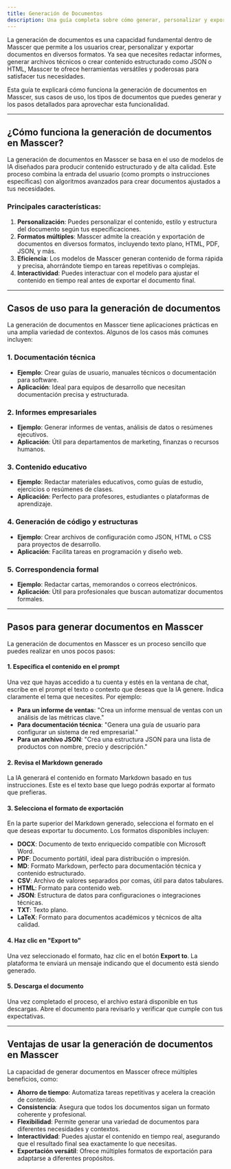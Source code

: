 ```yaml
---
title: Generación de Documentos
description: Una guía completa sobre cómo generar, personalizar y exportar documentos en Masscer.
---
```


La generación de documentos es una capacidad fundamental dentro de Masscer que permite a los usuarios crear, personalizar y exportar documentos en diversos formatos. Ya sea que necesites redactar informes, generar archivos técnicos o crear contenido estructurado como JSON o HTML, Masscer te ofrece herramientas versátiles y poderosas para satisfacer tus necesidades.

Esta guía te explicará cómo funciona la generación de documentos en Masscer, sus casos de uso, los tipos de documentos que puedes generar y los pasos detallados para aprovechar esta funcionalidad.

---

## ¿Cómo funciona la generación de documentos en Masscer?

La generación de documentos en Masscer se basa en el uso de modelos de IA diseñados para producir contenido estructurado y de alta calidad. Este proceso combina la entrada del usuario (como prompts o instrucciones específicas) con algoritmos avanzados para crear documentos ajustados a tus necesidades.

### Principales características:
1. **Personalización**: Puedes personalizar el contenido, estilo y estructura del documento según tus especificaciones.
2. **Formatos múltiples**: Masscer admite la creación y exportación de documentos en diversos formatos, incluyendo texto plano, HTML, PDF, JSON, y más.
3. **Eficiencia**: Los modelos de Masscer generan contenido de forma rápida y precisa, ahorrándote tiempo en tareas repetitivas o complejas.
4. **Interactividad**: Puedes interactuar con el modelo para ajustar el contenido en tiempo real antes de exportar el documento final.

---

## Casos de uso para la generación de documentos

La generación de documentos en Masscer tiene aplicaciones prácticas en una amplia variedad de contextos. Algunos de los casos más comunes incluyen:

### **1. Documentación técnica**
- **Ejemplo**: Crear guías de usuario, manuales técnicos o documentación para software.
- **Aplicación**: Ideal para equipos de desarrollo que necesitan documentación precisa y estructurada.

### **2. Informes empresariales**
- **Ejemplo**: Generar informes de ventas, análisis de datos o resúmenes ejecutivos.
- **Aplicación**: Útil para departamentos de marketing, finanzas o recursos humanos.

### **3. Contenido educativo**
- **Ejemplo**: Redactar materiales educativos, como guías de estudio, ejercicios o resúmenes de clases.
- **Aplicación**: Perfecto para profesores, estudiantes o plataformas de aprendizaje.

### **4. Generación de código y estructuras**
- **Ejemplo**: Crear archivos de configuración como JSON, HTML o CSS para proyectos de desarrollo.
- **Aplicación**: Facilita tareas en programación y diseño web.

### **5. Correspondencia formal**
- **Ejemplo**: Redactar cartas, memorandos o correos electrónicos.
- **Aplicación**: Útil para profesionales que buscan automatizar documentos formales.

---

## Pasos para generar documentos en Masscer

La generación de documentos en Masscer es un proceso sencillo que puedes realizar en unos pocos pasos:

#### **1. Especifica el contenido en el prompt**
Una vez que hayas accedido a tu cuenta y estés en la ventana de chat, escribe en el prompt el texto o contexto que deseas que la IA genere. Indica claramente el tema que necesites. Por ejemplo:
- **Para un informe de ventas**: "Crea un informe mensual de ventas con un análisis de las métricas clave."
- **Para documentación técnica**: "Genera una guía de usuario para configurar un sistema de red empresarial."
- **Para un archivo JSON**: "Crea una estructura JSON para una lista de productos con nombre, precio y descripción."

#### **2. Revisa el Markdown generado**
La IA generará el contenido en formato Markdown basado en tus instrucciones. Este es el texto base que luego podrás exportar al formato que prefieras.

#### **3. Selecciona el formato de exportación**
En la parte superior del Markdown generado, selecciona el formato en el que deseas exportar tu documento. Los formatos disponibles incluyen:

- **DOCX**: Documento de texto enriquecido compatible con Microsoft Word.
- **PDF**: Documento portátil, ideal para distribución o impresión.
- **MD**: Formato Markdown, perfecto para documentación técnica y contenido estructurado.
- **CSV**: Archivo de valores separados por comas, útil para datos tabulares.
- **HTML**: Formato para contenido web.
- **JSON**: Estructura de datos para configuraciones o integraciones técnicas.
- **TXT**: Texto plano.
- **LaTeX**: Formato para documentos académicos y técnicos de alta calidad.

#### **4. Haz clic en "Export to"**
Una vez seleccionado el formato, haz clic en el botón **Export to**. La plataforma te enviará un mensaje indicando que el documento está siendo generado.

#### **5. Descarga el documento**
Una vez completado el proceso, el archivo estará disponible en tus descargas. Abre el documento para revisarlo y verificar que cumple con tus expectativas.

---

## Ventajas de usar la generación de documentos en Masscer

La capacidad de generar documentos en Masscer ofrece múltiples beneficios, como:

- **Ahorro de tiempo**: Automatiza tareas repetitivas y acelera la creación de contenido.
- **Consistencia**: Asegura que todos los documentos sigan un formato coherente y profesional.
- **Flexibilidad**: Permite generar una variedad de documentos para diferentes necesidades y contextos.
- **Interactividad**: Puedes ajustar el contenido en tiempo real, asegurando que el resultado final sea exactamente lo que necesitas.
- **Exportación versátil**: Ofrece múltiples formatos de exportación para adaptarse a diferentes propósitos.



